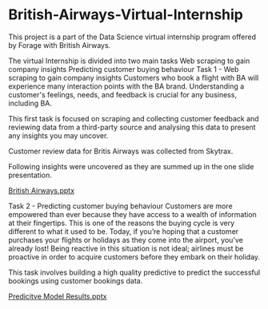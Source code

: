 # British-Airways-Virtual-Internship
This project is a part of the Data Science virtual internship program offered by Forage with British Airways.

The virtual Internship is divided into two main tasks
Web scraping to gain company insights
Predicting customer buying behaviour
Task 1 - Web scraping to gain company insights
Customers who book a flight with BA will experience many interaction points with the BA brand. Understanding a customer's feelings, needs, and feedback is crucial for any business, including BA.

This first task is focused on scraping and collecting customer feedback and reviewing data from a third-party source and analysing this data to present any insights you may uncover.

Customer review data for Britis Airways was collected from Skytrax.

Following insights were uncovered as they are summed up in the one slide presentation.

[British Airways.pptx](https://github.com/user-attachments/files/18216508/British.Airways.pptx)




Task 2 - Predicting customer buying behaviour
Customers are more empowered than ever because they have access to a wealth of information at their fingertips. This is one of the reasons the buying cycle is very different to what it used to be. Today, if you’re hoping that a customer purchases your flights or holidays as they come into the airport, you’ve already lost! Being reactive in this situation is not ideal; airlines must be proactive in order to acquire customers before they embark on their holiday.

This task involves building a high quality predictive to predict the successful bookings using customer bookings data.

[Predicitve Model Results.pptx](https://github.com/user-attachments/files/18216510/Predicitve.Model.Results.pptx)
